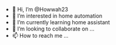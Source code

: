 - 👋 Hi, I’m @Howwah23
- 👀 I’m interested in home automation
- 🌱 I’m currently learning home assistant
- 💞️ I’m looking to collaborate on ...
- 📫 How to reach me ...

<!---
Howwah23/Howwah23 is a ✨ special ✨ repository because its `README.md` (this file) appears on your GitHub profile.
You can click the Preview link to take a look at your changes.
--->
